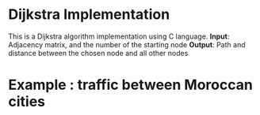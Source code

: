 # Dijkstra Implementation
This is a Dijkstra algorithm implementation using C language.
**Input**: Adjacency matrix, and the number of the starting node
**Output**: Path and distance between the chosen node and all other nodes

# Example : traffic between Moroccan cities

